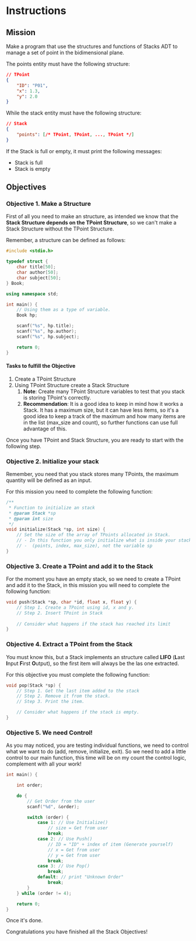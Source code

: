 # Instructions

## Mission

Make a program that use the structures and functions of Stacks ADT to manage a set of point in the bidimensional plane.

The points entity must have the following structure:

```json
// TPoint
{
    "ID": "P01",
    "x": 1.3,
    "y": 2.0
}
```

While the stack entity must have the following structure:

```json
// Stack
{
    "points": [/* TPoint, TPoint, ..., TPoint */]
}
```

If the Stack is full or empty, it must print the following messages:

* Stack is full
* Stack is empty

## Objectives

### Objective 1. Make a Structure

First of all you need to make an structure, as intended we know that the **Stack Structure depends on the TPoint Structure**, so we can't make a Stack Structure without the TPoint Structure.

Remember, a structure can be defined as follows:

```c++
#include <stdio.h>

typedef struct {
    char title[50];
    char author[50];
    char subject[50];
} Book;

using namespace std;

int main() {
    // Using them as a type of variable.
    Book hp;

    scanf("%s", hp.title);
    scanf("%s", hp.author);
    scanf("%s", hp.subject);

    return 0;
}
```

#### Tasks to fulfill the Objective

1. Create a TPoint Structure
2. Using TPoint Structure create a Stack Structure
    1. **Note**: Create many TPoint Structure variables to test that you stack is storing TPoint's correctly.
    2. **Recommendation**: It is a good idea to keep in mind how it works a Stack. It has a maximum size, but it can have less items, so it's a good idea to keep a track of the maximum and how many items are in the list (max_size and count), so further functions can use full advantage of this.

Once you have TPoint and Stack Structure, you are ready to start with the following step.

### Objective 2. Initialize your stack

Remember, you need that you stack stores many TPoints, the maximum quantity will be defined as an input.

For this mission you need to complete the following function:

```c++
/**
 * Function to initialize an stack
 * @param Stack *sp
 * @param int size
 */
void initialize(Stack *sp, int size) {
    // Set the size of the array of TPoints allocated in Stack.
    // - In this function you only initialize what is inside your stack
    // -  (points, index, max_size), not the variable sp
}
```

### Objective 3. Create a TPoint and add it to the Stack

For the moment you have an empty stack, so we need to create a TPoint and add it to the Stack, in this mission you will need to complete the following function:

```c++
void push(Stack *sp, char *id, float x, float y) {
    // Step 1. Create a TPoint using id, x and y.
    // Step 2. Insert TPoint in Stack
        
    // Consider what happens if the stack has reached its limit
}
```

### Objective 4. Extract a TPoint from the Stack

You must know this, but a Stack implements an structure called **LIFO** (**L**ast **I**nput **F**irst **O**utput), so the first item will always be the las one extracted.

For this objective you must complete the following function:

```c++
void pop(Stack *sp) {
    // Step 1. Get the last item added to the stack
    // Step 2. Remove it from the stack.
    // Step 3. Print the item.

    // Consider what happens if the stack is empty.
}
```

### Objective 5. We need Control!

As you may noticed, you are testing individual functions, we need to control what we want to do (add, remove, initialize, exit). So we need to add a little control to our main function, this time will be on my count the control logic, complement with all your work!

```c++
int main() {

    int order;

    do {
        // Get Order from the user
        scanf("%d", &order);

        switch (order) {
            case 1: // Use Initialize()
                // size = Get from user
                break;
            case 2: // Use Push()
                // ID = "ID" + index of item (Generate yourself)
                // x = Get from user
                // y = Get from user
                break;
            case 3: // Use Pop()
                break;
            default: // print "Unknown Order"
                break;
        }
    } while (order != 4);

    return 0;
}
```

Once it's done.

Congratulations you have finished all the Stack Objectives!